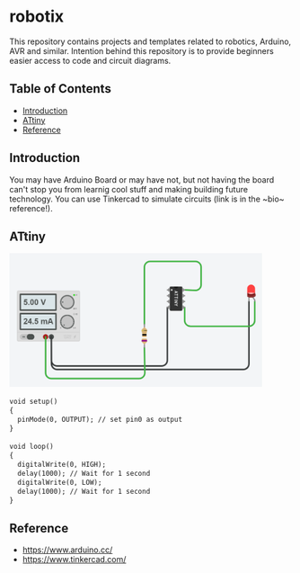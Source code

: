 # robotix
This repository contains projects and templates related to robotics, Arduino, AVR and similar. Intention behind this repository is to provide beginners easier access to code and circuit diagrams. 
## Table of Contents
* [Introduction](#introduction)
* [ATtiny](#attiny)
* [Reference](#reference)

## Introduction 
You may have Arduino Board or may have not, but not having the board can't stop you from learnig cool stuff and making building future technology.
You can use Tinkercad to simulate circuits (link is in the ~bio~ reference!).  

## ATtiny 
<img src="images/attiny_blink.gif" width="450" />

```arduino
void setup() 
{
  pinMode(0, OUTPUT); // set pin0 as output
}

void loop()
{
  digitalWrite(0, HIGH); 
  delay(1000); // Wait for 1 second
  digitalWrite(0, LOW);
  delay(1000); // Wait for 1 second
}

```

## Reference
* https://www.arduino.cc/
* https://www.tinkercad.com/
